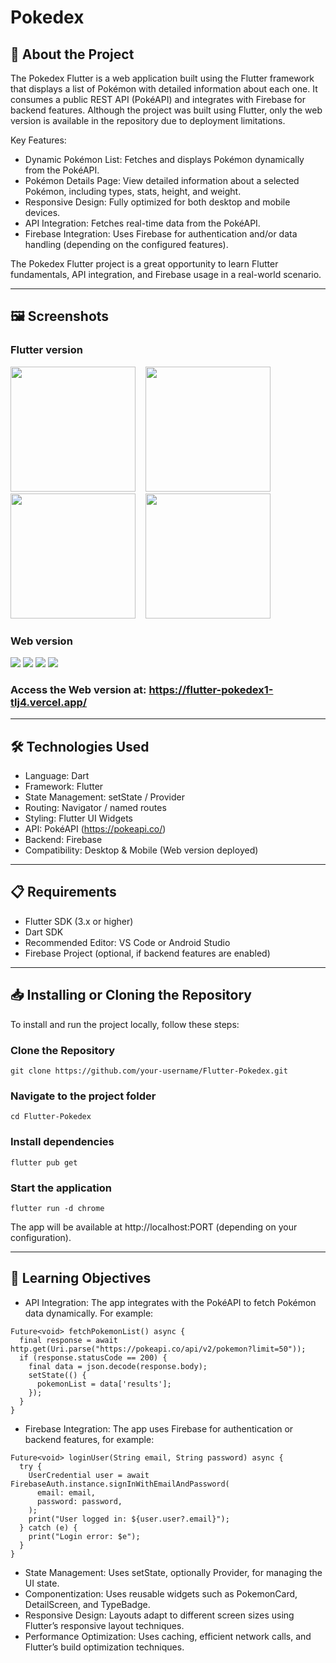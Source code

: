 # Pokedex

## 🚀 About the Project
The Pokedex Flutter is a web application built using the Flutter framework that displays a list of Pokémon with detailed information about each one. It consumes a public REST API (PokéAPI) and integrates with Firebase for backend features. Although the project was built using Flutter, only the web version is available in the repository due to deployment limitations.

Key Features:
- Dynamic Pokémon List: Fetches and displays Pokémon dynamically from the PokéAPI.
- Pokémon Details Page: View detailed information about a selected Pokémon, including types, stats, height, and weight.
- Responsive Design: Fully optimized for both desktop and mobile devices.
- API Integration: Fetches real-time data from the PokéAPI.
- Firebase Integration: Uses Firebase for authentication and/or data handling (depending on the configured features).

The Pokedex Flutter project is a great opportunity to learn Flutter fundamentals, API integration, and Firebase usage in a real-world scenario.

---

## 🖼 Screenshots

### Flutter version

<p>
  <img src="/assets/loginMobile.png" width="200"> &nbsp;&nbsp;
  <img src="/assets/registerMobile.png" width="200"> &nbsp;&nbsp;
  <img src="/assets/homeMobile.png" width="200"> &nbsp;&nbsp;
  <img src="/assets/detailsMobile.png" width="200"> 
</p>


### Web version
<p>
  <img src="/assets/login.png"> 
  <img src="/assets/register.png">
  <img src="/assets/home.png">
  <img src="/assets/details.png">
</p>


### Access the Web version at: https://flutter-pokedex1-tlj4.vercel.app/

---

## 🛠 Technologies Used
- Language: Dart
- Framework: Flutter
- State Management: setState / Provider
- Routing: Navigator / named routes
- Styling: Flutter UI Widgets
- API: PokéAPI (https://pokeapi.co/)
- Backend: Firebase
- Compatibility: Desktop & Mobile (Web version deployed)

---

## 📋 Requirements
- Flutter SDK (3.x or higher)
- Dart SDK
- Recommended Editor: VS Code or Android Studio
- Firebase Project (optional, if backend features are enabled)

---

## 📥 Installing or Cloning the Repository
To install and run the project locally, follow these steps:

### Clone the Repository

```
git clone https://github.com/your-username/Flutter-Pokedex.git

```

### Navigate to the project folder

```
cd Flutter-Pokedex
```

### Install dependencies

```
flutter pub get
```

### Start the application

```
flutter run -d chrome
```

The app will be available at http://localhost:PORT (depending on your configuration).

---

## 🎯 Learning Objectives
- API Integration: The app integrates with the PokéAPI to fetch Pokémon data dynamically. For example:
```
Future<void> fetchPokemonList() async {
  final response = await http.get(Uri.parse("https://pokeapi.co/api/v2/pokemon?limit=50"));
  if (response.statusCode == 200) {
    final data = json.decode(response.body);
    setState(() {
      pokemonList = data['results'];
    });
  }
}
```
- Firebase Integration: The app uses Firebase for authentication or backend features, for example:
```
Future<void> loginUser(String email, String password) async {
  try {
    UserCredential user = await FirebaseAuth.instance.signInWithEmailAndPassword(
      email: email,
      password: password,
    );
    print("User logged in: ${user.user?.email}");
  } catch (e) {
    print("Login error: $e");
  }
}

```
- State Management: Uses setState, optionally Provider, for managing the UI state.
- Componentization: Uses reusable widgets such as PokemonCard, DetailScreen, and TypeBadge.
- Responsive Design: Layouts adapt to different screen sizes using Flutter’s responsive layout techniques.
- Performance Optimization: Uses caching, efficient network calls, and Flutter’s build optimization techniques.
